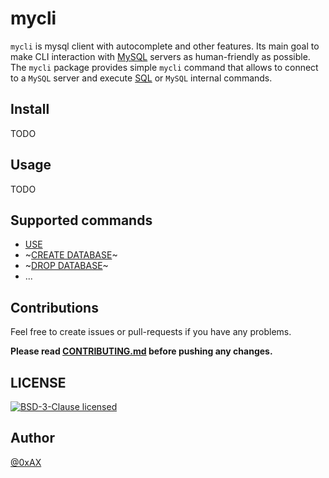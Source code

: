 # mycli

`mycli` is mysql client with autocomplete and other features. Its main goal to make CLI interaction with [MySQL](https://www.mysql.com/) servers as human-friendly as possible. The `mycli` package provides simple `mycli` command that allows to connect to a `MySQL` server and execute [SQL](https://en.wikipedia.org/wiki/SQL) or `MySQL` internal commands.

## Install

TODO

## Usage

TODO

## Supported commands

  * [USE](https://dev.mysql.com/doc/refman/5.7/en/use.html)
  * ~[CREATE DATABASE](https://dev.mysql.com/doc/refman/5.7/en/create-database.html)~
  * ~[DROP DATABASE](https://dev.mysql.com/doc/refman/5.7/en/drop-database.html)~
  * ...

## Contributions

Feel free to create issues or pull-requests if you have any problems.

**Please read [CONTRIBUTING.md](https://github.com/0xAX/mycli/blob/master/CONTRIBUTING.md) before pushing any changes.**

## LICENSE

[![BSD-3-Clause licensed](https://img.shields.io/badge/license-BSD-blue.svg)](https://raw.githubusercontent.com/0xAX/mycli/master/LICENSE.md)

## Author

[@0xAX](https://twitter.com/0xAX)
